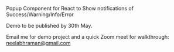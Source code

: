 Popup Component for React to Show notifications of Success/Warning/Info/Error

Demo to be published by 30th May.

Email me for demo project and a quick Zoom meet for walkthrough: neelabhraman@gmail.com
